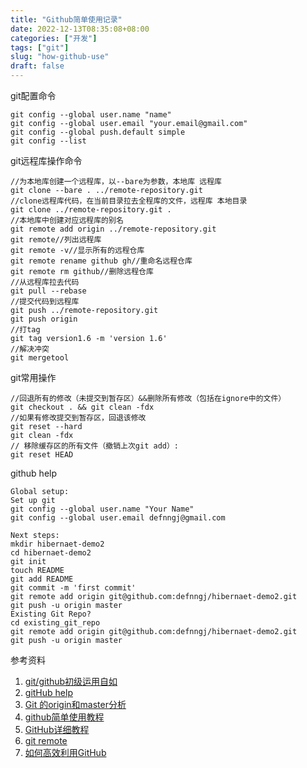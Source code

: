 ```yaml
---
title: "Github简单使用记录"
date: 2022-12-13T08:35:08+08:00
categories: ["开发"]
tags: ["git"]
slug: "how-github-use"
draft: false
---
```


git配置命令

```shell
git config --global user.name "name"
git config --global user.email "your.email@gmail.com"
git config --global push.default simple
git config --list
```

git远程库操作命令
```shell
//为本地库创建一个远程库，以--bare为参数，本地库 远程库
git clone --bare . ../remote-repository.git
//clone远程库代码，在当前目录拉去全程库的文件，远程库 本地目录
git clone ../remote-repository.git .
//本地库中创建对应远程库的别名
git remote add origin ../remote-repository.git
git remote//列出远程库
git remote -v//显示所有的远程仓库
git remote rename github gh//重命名远程仓库
git remote rm github//删除远程仓库
//从远程库拉去代码
git pull --rebase
//提交代码到远程库
git push ../remote-repository.git
git push origin
//打tag
git tag version1.6 -m 'version 1.6'
//解决冲突
git mergetool
```

git常用操作
```shell
//回退所有的修改（未提交到暂存区）&&删除所有修改（包括在ignore中的文件）
git checkout . && git clean -fdx
//如果有修改提交到暂存区，回退该修改
git reset --hard
git clean -fdx
// 移除缓存区的所有文件（撤销上次git add）:
git reset HEAD
```

github help
```shell
Global setup:
Set up git
git config --global user.name "Your Name"
git config --global user.email defnngj@gmail.com

Next steps:
mkdir hibernaet-demo2
cd hibernaet-demo2
git init
touch README
git add README
git commit -m 'first commit'
git remote add origin git@github.com:defnngj/hibernaet-demo2.git
git push -u origin master
Existing Git Repo?
cd existing_git_repo
git remote add origin git@github.com:defnngj/hibernaet-demo2.git
git push -u origin master
```

参考资料
1. [git/github初级运用自如](http://www.cnblogs.com/fnng/archive/2012/01/07/2315685.html)
2. [gitHub help](https://help.github.com/articles/set-up-git)
3. [Git 的origin和master分析](http://lishicongli.blog.163.com/blog/static/1468259020132125247302/)
4. [github简单使用教程](http://wuyuans.com/2012/05/github-simple-tutorial/)
5. [GitHub详细教程](http://blog.csdn.net/lishuo_os_ds/article/details/8078475)
6. [git remote](http://blog.csdn.net/pgmsoul/article/details/7883706)
7. [如何高效利用GitHub](http://www.yangzhiping.com/tech/github.html)
